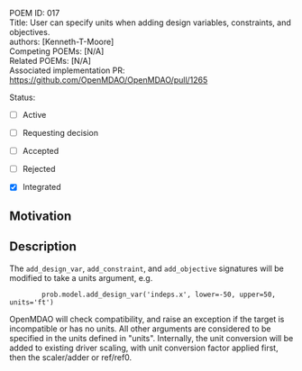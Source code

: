 POEM ID: 017    
Title: User can specify units when adding design variables, constraints, and objectives.  
authors: [Kenneth-T-Moore]  
Competing POEMs: [N/A]   
Related POEMs: [N/A]  
Associated implementation PR: https://github.com/OpenMDAO/OpenMDAO/pull/1265  

Status:

- [ ] Active
- [ ] Requesting decision
- [ ] Accepted
- [ ] Rejected
- [x] Integrated


Motivation
----------


Description
-----------

The `add_design_var`, `add_constraint`, and `add_objective` signatures will be modified to take a units
argument, e.g.

```
        prob.model.add_design_var('indeps.x', lower=-50, upper=50, units='ft')
```

OpenMDAO will check compatibility, and raise an exception if the target is incompatible or has no units.  All
other arguments are considered to be specified in the units defined in "units".  Internally, the unit
conversion will be added to existing driver scaling, with unit conversion factor applied first, then the
scaler/adder or ref/ref0.



